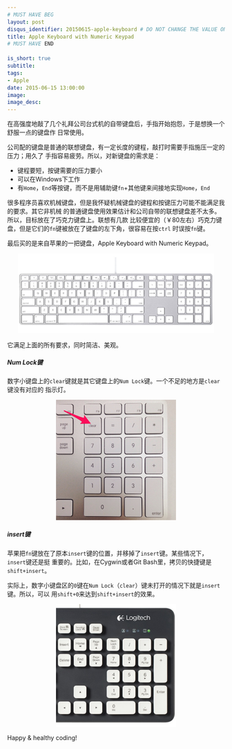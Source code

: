 ```yaml
---
# MUST HAVE BEG
layout: post
disqus_identifier: 20150615-apple-keyboard # DO NOT CHANGE THE VALUE ONCE SET
title: Apple Keyboard with Numeric Keypad
# MUST HAVE END

is_short: true
subtitle:
tags: 
- Apple
date: 2015-06-15 13:00:00
image: 
image_desc: 
---
```


在高强度地敲了几个礼拜公司台式机的自带键盘后，手指开始抱怨，于是想换一个舒服一点的键盘作
日常使用。

公司配的键盘是普通的联想键盘，有一定长度的键程，敲打时需要手指施压一定的压力；用久了
手指容易疲劳。所以，对新键盘的需求是：

- 键程要短，按键需要的压力要小
- 可以在Windows下工作
- 有`Home`，`End`等按键，而不是用辅助键`fn`+其他键来间接地实现`Home`，`End`

很多程序员喜欢机械键盘，但是我怀疑机械键盘的键程和按键压力可能不能满足我的要求。其它非机械
的普通键盘使用效果估计和公司自带的联想键盘差不太多。所以，目标放在了巧克力键盘上。联想有几款
比较便宜的（￥80左右）巧克力键盘，但是它们的`fn`键被放在了键盘的左下角，很容易在按`ctrl`
时误按`fn`键。

最后买的是来自苹果的一把键盘，Apple Keyboard with Numeric Keypad。

<!-- at least one blank line before <div>, <p>, <pre> or <table>,
and one blank after </div>.
but you can use <span>, <cite>, <del> freely -->
<div style="text-align: center;">
  <img src="/images/blog/apple-keyboard-full.jpg" alt="apple keyboard" style="width:90%;">
</div>

它满足上面的所有要求，同时简洁、美观。

##### Num Lock键
数字小键盘上的`clear`键就是其它键盘上的`Num Lock`键。一个不足的地方是`clear`键没有对应的
指示灯。

<!-- at least one blank line before <div>, <p>, <pre> or <table>,
and one blank after </div>.
but you can use <span>, <cite>, <del> freely -->
<div style="text-align: center;">
  <img src="/images/blog/apple-numpad.jpg" alt="apple keyboard" style="width:55%;">
</div>

##### insert键
苹果把`fn`键放在了原本`insert`键的位置，并移掉了`insert`键。某些情况下，`insert`键还是挺
重要的。比如，在Cygwin或者Git Bash里，拷贝的快捷键是`shift+insert`。

实际上，数字小键盘区的`0`键在`Num Lock`（`clear`）键未打开的情况下就是`insert`键。所以，可以
用`shift+0`来达到`shift+insert`的效果。

<!-- at least one blank line before <div>, <p>, <pre> or <table>,
and one blank after </div>.
but you can use <span>, <cite>, <del> freely -->
<div style="text-align: center;">
  <img src="/images/blog/keyboard-insert.jpg" alt="apple keyboard" style="width:55%;">
</div>


Happy & healthy coding!